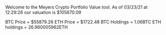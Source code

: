 Welcome to the Meyers Crypto Portfolio Value tool. 
As of 03/23/21 at 12:29:26 our valuation is $105670.09 

BTC Price = $55879.26
 ETH Price = $1722.48
BTC Holdings = 1.06BTC
 ETH holdings = 26.960005962ETH 

